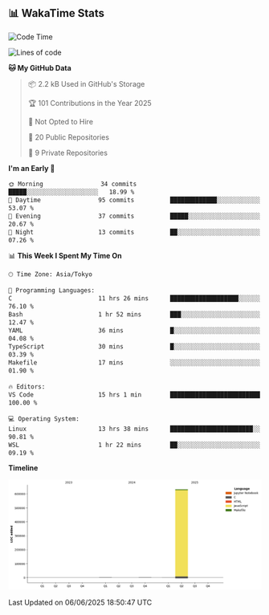 ## 📊 WakaTime Stats

<!--START_SECTION:waka-->
![Code Time](http://img.shields.io/badge/Code%20Time-152%20hrs%203%20mins-blue)

![Lines of code](https://img.shields.io/badge/From%20Hello%20World%20I%27ve%20Written-637.8%20thousand%20lines%20of%20code-blue)

**🐱 My GitHub Data** 

> 📦 2.2 kB Used in GitHub's Storage 
 > 
> 🏆 101 Contributions in the Year 2025
 > 
> 🚫 Not Opted to Hire
 > 
> 📜 20 Public Repositories 
 > 
> 🔑 9 Private Repositories 
 > 
**I'm an Early 🐤** 

```text
🌞 Morning                34 commits          █████░░░░░░░░░░░░░░░░░░░░   18.99 % 
🌆 Daytime                95 commits          █████████████░░░░░░░░░░░░   53.07 % 
🌃 Evening                37 commits          █████░░░░░░░░░░░░░░░░░░░░   20.67 % 
🌙 Night                  13 commits          ██░░░░░░░░░░░░░░░░░░░░░░░   07.26 % 
```


📊 **This Week I Spent My Time On** 

```text
🕑︎ Time Zone: Asia/Tokyo

💬 Programming Languages: 
C                        11 hrs 26 mins      ███████████████████░░░░░░   76.10 % 
Bash                     1 hr 52 mins        ███░░░░░░░░░░░░░░░░░░░░░░   12.47 % 
YAML                     36 mins             █░░░░░░░░░░░░░░░░░░░░░░░░   04.08 % 
TypeScript               30 mins             █░░░░░░░░░░░░░░░░░░░░░░░░   03.39 % 
Makefile                 17 mins             ░░░░░░░░░░░░░░░░░░░░░░░░░   01.90 % 

🔥 Editors: 
VS Code                  15 hrs 1 min        █████████████████████████   100.00 % 

💻 Operating System: 
Linux                    13 hrs 38 mins      ███████████████████████░░   90.81 % 
WSL                      1 hr 22 mins        ██░░░░░░░░░░░░░░░░░░░░░░░   09.19 % 
```

**Timeline**

![Lines of Code chart](https://raw.githubusercontent.com/Hen00af/Hen00af/main/assets/bar_graph.png)


 Last Updated on 06/06/2025 18:50:47 UTC
<!--END_SECTION:waka-->
